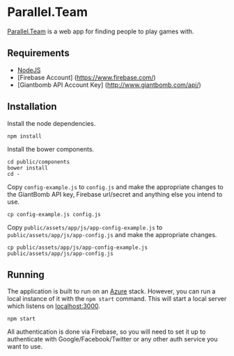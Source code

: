 # Parallel.Team

[Parallel.Team](http://www.parallel.team/) is a web app for finding people to play games with.

## Requirements

* [NodeJS](https://nodejs.org/)
* [Firebase Account] (https://www.firebase.com/)
* [Giantbomb API Account Key] (http://www.giantbomb.com/api/)

## Installation

Install the node dependencies.

```shell
npm install
```

Install the bower components.

```shell
cd public/components
bower install
cd -
```

Copy `config-example.js` to `config.js` and make the appropriate changes to the GiantBomb API key, Firebase url/secret and anything else you intend to use.

```shell
cp config-example.js config.js
```

Copy `public/assets/app/js/app-config-example.js` to `public/assets/app/js/app-config.js` and make the appropriate changes.

```shell
cp public/assets/app/js/app-config-example.js public/assets/app/js/app-config.js
```

## Running

The application is built to run on an [Azure](https://azure.microsoft.com/en-us/) stack. However, you can run a local instance of it with the `npm start` command. This will start a local server which listens on [localhost:3000](http://localhost:3000).

```shell
npm start
```

All authentication is done via Firebase, so you will need to set it up to authenticate with Google/Facebook/Twitter or any other auth service you want to use.

